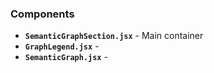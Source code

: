 ### Components
- **`SemanticGraphSection.jsx`** - Main container
- **`GraphLegend.jsx`** - 
- **`SemanticGraph.jsx`** - 